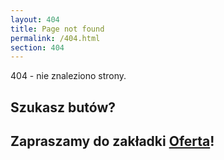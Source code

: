 ```yaml
---
layout: 404
title: Page not found
permalink: /404.html
section: 404
---
```


404 - nie znaleziono strony.


## Szukasz butów? 
## Zapraszamy do zakładki [Oferta](/oferta)!

